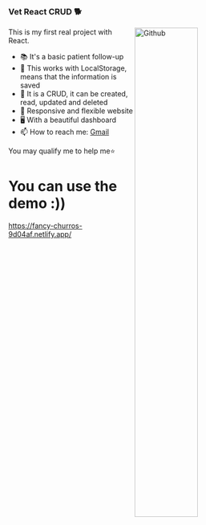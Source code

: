 ### Vet React CRUD 🐕

<img width="50%" align="right" alt="Github" src="https://c.tenor.com/41I-iMyClCgAAAAS/programmer-programming.gif" />

This is my first real project with React.

- 📚 It's a basic patient follow-up
- 💾 This works with LocalStorage, means that the information is saved
- 📝 It is a CRUD, it can be created, read, updated and deleted
- 📱 Responsive and flexible website
- 🖥️ With a beautiful dashboard
- 📫 How to reach me: [Gmail](mailto:ivancamposwainer@gmail.com)

You may qualify me to help me⭐️ 

# You can use the demo :))
https://fancy-churros-9d04af.netlify.app/
